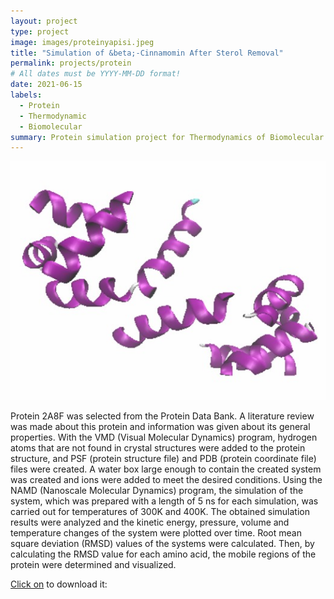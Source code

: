 ```yaml
---
layout: project
type: project
image: images/proteinyapisi.jpeg
title: "Simulation of &beta;-Cinnamomin After Sterol Removal"
permalink: projects/protein
# All dates must be YYYY-MM-DD format!
date: 2021-06-15
labels:
  - Protein
  - Thermodynamic
  - Biomolecular
summary: Protein simulation project for Thermodynamics of Biomolecular Systems
---
```


<img class="ui medium right floated rounded image" src="../images/betahareket.jpg">

Protein 2A8F was selected from the Protein Data Bank. A literature review was made about this protein and information was given about its general properties. With the VMD (Visual Molecular Dynamics) program, hydrogen atoms that are not found in crystal structures were added to the protein structure, and PSF (protein structure file) and PDB (protein coordinate file) files were created. A water box large enough to contain the created system was created and ions were added to meet the desired conditions. Using the NAMD (Nanoscale Molecular Dynamics) program, the simulation of the system, which was prepared with a length of 5 ns for each simulation, was carried out for temperatures of 300K and 400K. The obtained simulation results were analyzed and the kinetic energy, pressure, volume and temperature changes of the system were plotted over time. Root mean square deviation (RMSD) values of the systems were calculated. Then, by calculating the RMSD value for each amino acid, the mobile regions of the protein were determined and visualized.
 
<p> <a href="../images/proteinprojesi.pdf" download="proteinsimulationproject">Click on</a> to download it:<p>
